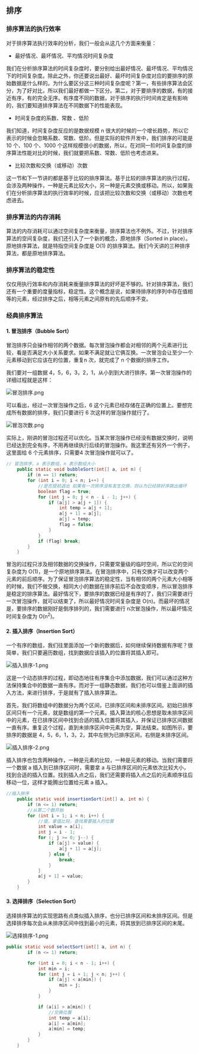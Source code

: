 ## 排序



### 排序算法的执行效率

对于排序算法执行效率的分析，我们一般会从这几个方面来衡量：

* 最好情况、最坏情况、平均情况时间复杂度

我们在分析排序算法的时间复杂度时，要分别给出最好情况、最坏情况、平均情况下的时间复杂度。除此之外，你还要说出最好、最坏时间复杂度对应的要排序的原始数据是什么样的。为什么要区分这三种时间复杂度呢？第一，有些排序算法会区分，为了好对比，所以我们最好都做一下区分。第二，对于要排序的数据，有的接近有序，有的完全无序。有序度不同的数据，对于排序的执行时间肯定是有影响的，我们要知道排序算法在不同数据下的性能表现。

*  时间复杂度的系数、常数 、低阶

我们知道，时间复杂度反应的是数据规模 n 很大的时候的一个增长趋势，所以它表示的时候会忽略系数、常数、低阶。但是实际的软件开发中，我们排序的可能是 10 个、100 个、1000 个这样规模很小的数据，所以，在对同一阶时间复杂度的排序算法性能对比的时候，我们就要把系数、常数、低阶也考虑进来。

*  比较次数和交换（或移动）次数

这一节和下一节讲的都是基于比较的排序算法。基于比较的排序算法的执行过程，会涉及两种操作，一种是元素比较大小，另一种是元素交换或移动。所以，如果我们在分析排序算法的执行效率的时候，应该把比较次数和交换（或移动）次数也考虑进去。



### 排序算法的内存消耗

算法的内存消耗可以通过空间复杂度来衡量，排序算法也不例外。不过，针对排序算法的空间复杂度，我们还引入了一个新的概念，原地排序（Sorted in place）。原地排序算法，就是特指空间复杂度是 O(1) 的排序算法。我们今天讲的三种排序算法，都是原地排序算法。



### 排序算法的稳定性

仅仅用执行效率和内存消耗来衡量排序算法的好坏是不够的。针对排序算法，我们还有一个重要的度量指标，稳定性。这个概念是说，如果待排序的序列中存在值相等的元素，经过排序之后，相等元素之间原有的先后顺序不变。



### 经典排序算法

#### 1. 冒泡排序（Bubble Sort）

冒泡排序只会操作相邻的两个数据。每次冒泡操作都会对相邻的两个元素进行比较，看是否满足大小关系要求。如果不满足就让它俩互换。一次冒泡会让至少一个元素移动到它应该在的位置，重复n 次，就完成了 n 个数据的排序工作。

我们要对一组数据 4，5，6，3，2，1，从小到到大进行排序。第一次冒泡操作的详细过程就是这样：

![冒泡排序.png](https://wx1.sinaimg.cn/large/0072fULUgy1ggv3msj4xlj30og0ftai9.jpg)

可以看出，经过一次冒泡操作之后，6 这个元素已经存储在正确的位置上。要想完成所有数据的排序，我们只要进行 6 次这样的冒泡操作就行了。

![冒泡次数.png](https://wx1.sinaimg.cn/large/0072fULUgy1ggv3u5ny6zj30od0fz7db.jpg)

实际上，刚讲的冒泡过程还可以优化。当某次冒泡操作已经没有数据交换时，说明已经达到完全有序，不用再继续执行后续的冒泡操作。我这里还有另外一个例子，这里面给 6 个元素排序，只需要4 次冒泡操作就可以了。

```java
// 冒泡排序，a 表示数组，n 表示数组大小
    public static void bubbleSort(int[] a, int n) {
        if (n == 1) return;
        for (int i = 0; i < n; i++) {
            //是否提前退出 如果有一次排序没有发生交换，则认为已经排好序跳出循环
            boolean flag = true;
            for (int j = 0; j < n - i - 1; j++) {
                if (a[j] > a[j + 1]) {
                    int temp = a[j + 1];
                    a[j + 1] = a[j];
                    a[j] = temp;
                    flag = false;
                }
            }
            if (flag) break;
        }
    }
```

冒泡的过程只涉及相邻数据的交换操作，只需要常量级的临时空间，所以它的空间复杂度为 O(1)，是一个原地排序算法。在冒泡排序中，只有交换才可以改变两个元素的前后顺序。为了保证冒泡排序算法的稳定性，当有相邻的两个元素大小相等的时候，我们不做交换，相同大小的数据在排序前后不会改变顺序，所以冒泡排序是稳定的排序算法。最好情况下，要排序的数据已经是有序的了，我们只需要进行一次冒泡操作，就可以结束了，所以最好情况时间复杂度是 O(n)。而最坏的情况是，要排序的数据刚好是倒序排列的，我们需要进行 n次冒泡操作，所以最坏情况时间复杂度为 O(n<sup>2</sup>)。



#### 2. 插入排序（Insertion Sort）

一个有序的数组，我们往里面添加一个新的数据后，如何继续保持数据有序呢？很简单，我们只要遍历数组，找到数据应该插入的位置将其插入即可。

![插入排序-1.png](https://wx1.sinaimg.cn/large/0072fULUgy1ggyc37vttbj30ob0ewgqb.jpg)



这是一个动态排序的过程，即动态地往有序集合中添加数据，我们可以通过这种方法保持集合中的数据一直有序。而对于一组静态数据，我们也可以借鉴上面讲的插入方法，来进行排序，于是就有了插入排序算法。

首先，我们将数组中的数据分为两个区间，已排序区间和未排序区间。初始已排序区间只有一个元素，就是数组的第一个元素。插入算法的核心思想是取未排序区间中的元素，在已排序区间中找到合适的插入位置将其插入，并保证已排序区间数据一直有序。重复这个过程，直到未排序区间中元素为空，算法结束。如图所示，要排序的数据是 4，5，6，1，3，2，其中左侧为已排序区间，右侧是未排序区间。

![插入排序-2.png](https://wx1.sinaimg.cn/large/0072fULUgy1ggyc4hx9boj30ob0ezdmq.jpg)

插入排序也包含两种操作，一种是元素的比较，一种是元素的移动。当我们需要将一个数据 a 插入到已排序区间时，需要拿 a 与已排序区间的元素依次比较大小，找到合适的插入位置。找到插入点之后，我们还需要将插入点之后的元素顺序往后移动一位，这样才能腾出位置给元素 a 插入。

```java
//插入排序
    public static void insertionSort(int[] a, int n) {
        if (n <= 1) return;
        //从第二个数开始
        for (int i = 1; i < n; i++) {
            //值，拿值比较，查找需要插入的位置
            int value = a[i];
            int j = i - 1;
            for (; j >= 0; j--) {
                if (a[j] > value) {
                    a[j + 1] = a[j];
                } else {
                    break;
                }
            }
            a[j + 1] = value;
        }
    }
```



#### 3. 选择排序（Selection Sort）

选择排序算法的实现思路有点类似插入排序，也分已排序区间和未排序区间。但是选择排序每次会从未排序区间中找到最小的元素，将其放到已排序区间的末尾。

![选择排序-1.png](https://wx1.sinaimg.cn/large/0072fULUgy1ggzh7vju13j30oa0i4qch.jpg)

```java
public static void selectSort(int[] a, int n) {
        if (n <= 1) return;

        for (int i = 0; i < n - 1; i++) {
            int min = i;
            for (int j = i + 1; j < n; j++) {
                if (a[j] < a[min]) {
                    min = j;
                }
            }

            if (a[i] > a[min]) {
                //交换位置
                int temp = a[i];
                a[i] = a[min];
                a[min] = temp;
            }
        }
    }
```



#### 

